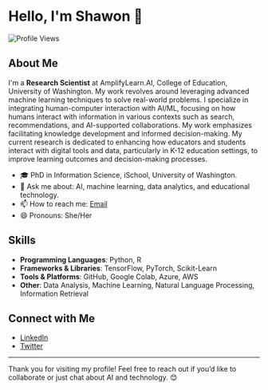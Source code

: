 # Hello, I'm Shawon 👋

![Profile Views](https://komarev.com/ghpvc/?username=sarshaw&color=blue)

## About Me

I'm a **Research Scientist** at AmplifyLearn.AI, College of Education, University of Washington. My work revolves around leveraging advanced machine learning techniques to solve real-world problems. I specialize in integrating human-computer interaction with AI/ML, focusing on how humans interact with information in various contexts such as search, recommendations, and AI-supported collaborations. My work emphasizes facilitating knowledge development and informed decision-making. My current research is dedicated to enhancing how educators and students interact with digital tools and data, particularly in K-12 education settings, to improve learning outcomes and decision-making processes.

- 🎓 PhD in Information Science, iSchool, University of Washington.
- 💬 Ask me about: AI, machine learning, data analytics, and educational technology.
- 📫 How to reach me: [Email](mailto:ss288@uw.edu)
- 😄 Pronouns: She/Her

## Skills

- **Programming Languages**: Python, R
- **Frameworks & Libraries**: TensorFlow, PyTorch, Scikit-Learn
- **Tools & Platforms**: GitHub, Google Colab, Azure, AWS
- **Other**: Data Analysis, Machine Learning, Natural Language Processing, Information Retrieval

## Connect with Me

- [LinkedIn](https://www.linkedin.com/in/shawon-sarkar)
- [Twitter](https://twitter.com/koyel2010)
---

Thank you for visiting my profile! Feel free to reach out if you’d like to collaborate or just chat about AI and technology. 😊
